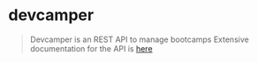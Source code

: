 # devcamper
> Devcamper is an REST API to manage bootcamps
Extensive documentation for the API  is [here](https://documenter.getpostman.com/view/14581553/TzzEpFKW)

